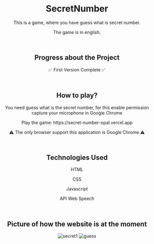 <h1 align="center">SecretNumber</h1>

<p align="center"> This is a game, where you have guess what is secret number. </p>
<p align="center"> The game is in english.</p>

<br>

<h2 align="center"> Progress about the Project </h2>
<p align="center"> ✅ First Version Complete ✅ </p>

<br>

<h2 align="center"> How to play? </h2>
<p align="center"> You need guess what is the secret number, for this enable permission capture your microphone in Google Chrome  </p>
<p align="center"> Play the game: https://secret-number-opal.vercel.app  </p>
<p align="center"> ⚠️ The only browser support this application is Google Chrome ⚠️  </p>

<br>

<h2 align="center"> Technologies Used </h2>

<p align="center"> HTML </p>
<p align="center"> CSS </p>
<p align="center"> Javascript </p>
<p align="center"> API Web Speech </p>

<br>

<h2 align="center"> Picture of how the website is at the moment </h2>

<div align="center">

![secret1](https://user-images.githubusercontent.com/75745796/212180733-4beac0b8-3f3f-4d2c-81a0-d7975b4afac8.png)
![guess](https://user-images.githubusercontent.com/75745796/212406346-e52b00fc-d17f-432b-b02b-67f1b8ec813c.png)

</div>
